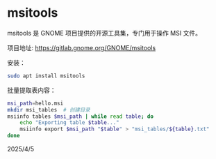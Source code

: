 # msitools

msitools 是 GNOME 项目提供的开源工具集，专门用于操作 MSI 文件。

项目地址: https://gitlab.gnome.org/GNOME/msitools

安装：
```bash
sudo apt install msitools
```

批量提取表内容：
```bash
msi_path=hello.msi
mkdir msi_tables  # 创建目录
msiinfo tables $msi_path | while read table; do
    echo "Exporting table $table..."
    msiinfo export $msi_path "$table" > "msi_tables/${table}.txt"
done
```


2025/4/5
